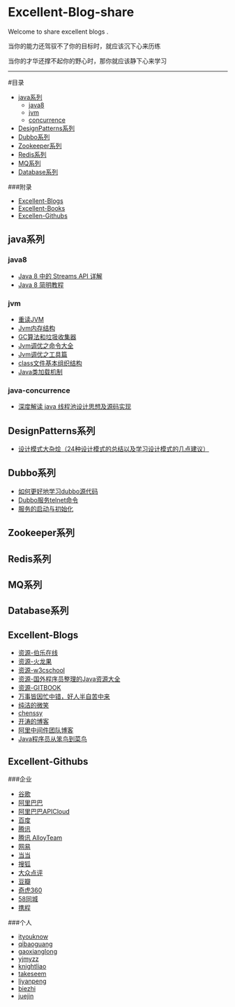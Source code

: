 # Excellent-Blog-share
Welcome to share excellent blogs .

当你的能力还驾驭不了你的目标时，就应该沉下心来历练

当你的才华还撑不起你的野心时，那你就应该静下心来学习



***
#目录

* [java系列](#java)
	* [java8](#java-java8)
	* [jvm](#java-jvm)
	* [concurrence](#java-concurrence)
* [DesignPatterns系列](#DesignPatterns)
* [Dubbo系列](#dubbo)
* [Zookeeper系列](#zookeeper)
* [Redis系列](#redis)
* [MQ系列](#mq)
* [Database系列](#database)


###附录
* [Excellent-Blogs](#excellent-blogs)
* [Excellent-Books](#excellent-books)
* [Excellen-Githubs](#excellent-githubs)



















<h2 id="java">java系列</h2>
<h3 id="java-java8">java8</h3>

- [Java 8 中的 Streams API 详解](https://www.ibm.com/developerworks/cn/java/j-lo-java8streamapi/)
- [Java 8 简明教程](https://github.com/biezhi/java-bible/blob/master/java8/java8-guide.md)

<h3 id="java-jvm">jvm</h3>

- [重读JVM](https://juejin.im/post/59ad4cd56fb9a02477075780?utm_medium=weixinqun&utm_source=be)
- [Jvm内存结构](http://www.cnblogs.com/ityouknow/p/5610232.html)
- [GC算法和垃圾收集器](http://www.cnblogs.com/ityouknow/p/5614961.html)
- [Jvm调优之命令大全](http://www.cnblogs.com/ityouknow/p/5714703.html)
- [Jvm调优之工具篇](http://www.cnblogs.com/ityouknow/p/6437037.html)
- [class文件基本组织结构](http://blog.csdn.net/luanlouis/article/details/39892027)
- [Java类加载机制](http://www.cnblogs.com/ityouknow/p/5603287.html)



<h3 id="concurrence">java-concurrence</h3>

- [深度解读 java 线程池设计思想及源码实现](https://juejin.im/entry/59aeaafd51882538cb1ec2f8?utm_medium=be&utm_source=weixinqun)



<h2 id="DesignPatterns">DesignPatterns系列</h2>

- [设计模式大杂烩（24种设计模式的总结以及学习设计模式的几点建议）](http://www.cnblogs.com/zuoxiaolong/p/pattern26.html)


<h2 id="dubbo">Dubbo系列</h2>

- [如何更好地学习dubbo源代码](http://aliapp.blog.51cto.com/8192229/1325655)
- [Dubbo服务telnet命令](http://www.cnblogs.com/feiqihang/p/4387330.html)
- [服务的启动与初始化](http://www.cnblogs.com/syjkfind/p/5957510.html)


<h2 id="zookeeper">Zookeeper系列</h2>
<h2 id="redis">Redis系列</h2>
<h2 id="mq">MQ系列</h2>
<h2 id="database">Database系列</h2>


<h2 id="excellent-blogs">Excellent-Blogs</h2>

- [资源-伯乐在线](http://hao.jobbole.com/)
- [资源-火龙果](http://www.uml.org.cn/wenzhang/artindex.asp)
- [资源-w3cschool](https://www.w3cschool.cn/)
- [资源-国外程序员整理的Java资源大全](http://www.importnew.com/14429.html)
- [资源-GITBOOK](https://www.gitbook.com/@wizardforcel)
- [万事皆因忙中错，好人半自苦中来](http://www.cnblogs.com/ityouknow/category/437541.html)
- [纯洁的微笑](http://www.ityouknow.com/)
- [chenssy](http://blog.csdn.net/chenssy)
- [开涛的博客](http://jinnianshilongnian.iteye.com/blog/1752171)
- [阿里中间件团队博客](http://jm.taobao.org/)
- [Java程序员从笨鸟到菜鸟](http://blog.csdn.net/csh624366188/article/category/1096527)




<h2 id="excellent-githubs">Excellent-Githubs</h2>
###企业

- [谷歌](https://github.com/google)
- [阿里巴巴](https://github.com/alibaba)
- [阿里巴巴APICloud ](https://github.com/apicloudcom)
- [百度](https://github.com/baidufe)
- [腾讯](http://code.tencent.com/)
- [腾讯 AlloyTeam](https://github.com/AlloyTeam)
- [网易](https://github.com/netease)
- [当当](https://github.com/dangdangdotcom)
- [搜狐](https://github.com/adyliu/jafka)
- [大众点评](https://github.com/dianping)
- [豆瓣](https://github.com/douban)
- [奇虎360](https://github.com/Qihoo360)
- [58同城](https://github.com/58code)
- [携程](https://github.com/ctripcorp)


###个人

- [ityouknow](https://github.com/ityouknow)
- [qibaoguang](https://github.com/qibaoguang/Study-Step-by-Step)
- [gaoxianglong](https://github.com/gaoxianglong)
- [yjmyzz](https://github.com/yjmyzz)
- [knightliao](https://github.com/knightliao)
- [takeseem](https://github.com/takeseem)
- [liyanpeng](https://github.com/robertleepeak)
- [biezhi](https://github.com/biezhi)
- [juejin](https://juejin.im/repos?since=monthly)
